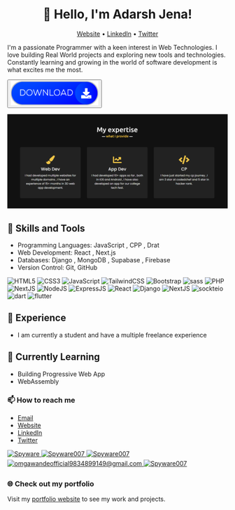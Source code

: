 <link rel="stylesheet" type="text/css" href="/style.css">


<h1 align="center">👋 Hello, I'm Adarsh Jena!</h1>
<p align="center">
  <a href="https://adarshjena.in">Website</a> •
  <a href="https://www.linkedin.com/in/adarshnjena/">LinkedIn</a> •
  <a href="https://twitter.com/AdarshNJena">Twitter</a>
</p>

I'm a passionate Programmer with a keen interest in Web Technologies. I love building Real World projects and exploring new tools and technologies. Constantly learning and growing in the world of software development is what excites me the most.

<a href="path_to_download_file" download>
  <button class="download-button"><img src="button.png" width="200" alt="Animated SVG">
</button>
</a>


![Banner](banner.png)

## 🚀 Skills and Tools

- Programming Languages: JavaScript , CPP , Drat
- Web Development: React , Next.js
- Databases: Django , MongoDB , Supabase , Firebase
- Version Control: Git, GitHub

<div align="left">
<img alt="HTML5" src="https://img.shields.io/badge/html5-%23E34F26.svg?style=for-the-badge&logo=html5&logoColor=white"/>
<img alt="CSS3" src="https://img.shields.io/badge/css3-%231572B6.svg?style=for-the-badge&logo=css3&logoColor=white"/> 
<img alt="JavaScript" src="https://img.shields.io/badge/javascript-%23323330.svg?style=for-the-badge&logo=javascript&logoColor=%23F7DF1E"/> 
<img alt="TailwindCSS" src="https://img.shields.io/badge/Tailwind_CSS-38B2AC?style=for-the-badge&logo=tailwind-css&logoColor=white"/>
<img alt="Bootstrap" src="https://img.shields.io/badge/bootstrap-%23563D7C.svg?style=for-the-badge&logo=bootstrap&logoColor=white"/>
<img alt="sass" src="https://img.shields.io/badge/Sass-CC6699?style=for-the-badge&logo=sass&logoColor=white"/>
<img alt="PHP" src="https://img.shields.io/badge/php-%23777BB4.svg?style=for-the-badge&logo=php&logoColor=white"/>
<img alt="NextJS" src="https://img.shields.io/badge/threejs-black?style=for-the-badge&logo=three.js&logoColor=white">
<img alt="NodeJS" src="https://img.shields.io/badge/node.js-%2343853D.svg?style=for-the-badge&logo=node-dot-js&logoColor=white"/>
<img alt="ExpressJS" src="https://img.shields.io/badge/Express.js-000000?style=for-the-badge&logo=express&logoColor=white"/>
<img alt="React" src="https://img.shields.io/badge/react-%2320232a.svg?style=for-the-badge&logo=react&logoColor=%2361DAFB"/>
<img alt="Django" src="https://img.shields.io/badge/Django-092E20?style=for-the-badge&logo=django&logoColor=white"/>
<img alt="NextJS" src="https://img.shields.io/badge/next.js-000000?style=for-the-badge&logo=nextdotjs&logoColor=white"/>
<img alt="sockteio" src="https://img.shields.io/badge/Socket.io-010101?&style=for-the-badge&logo=Socket.io&logoColor=white"/>
<img alt="dart" src="https://img.shields.io/badge/Dart-0175C2?style=for-the-badge&logo=dart&logoColor=white"/>
<img alt="flutter" src="https://img.shields.io/badge/Flutter-02569B?style=for-the-badge&logo=flutter&logoColor=white"/>
</div>

## 💼 Experience
- I am currently a student and have a multiple freelance experience 

## 🌱 Currently Learning
- Building Progressive Web App
- WebAssembly

### 📫 How to reach me

- [Email](mailto:adarshnjena@gmail.com)
- [Website](https://adarshjena.in)
- [LinkedIn](https://www.linkedin.com/in/adarshnjena/)
- [Twitter](https://twitter.com/AdarshNJena)

<div align="left">
 <a href="https://www.linkedin.com/in/adarshnjena/" target="_blank">
<img src=https://img.shields.io/badge/linkedin-%231E77B5.svg?&style=for-the-badge&logo=linkedin&logoColor=white alt=Spyware linkedin style="margin-bottom: 5px;" />
</a>
  
 <a href="https://github.com/adarshnjena" target="_blank">
<img src=https://img.shields.io/badge/GitHub-100000?style=for-the-badge&logo=github&logoColor=white alt=Spyware007 GitHub style="margin-bottom: 5px;" />
</a>
  
 <a href="https://twitter.com/AdarshNJena" target="_blank">
<img src=https://img.shields.io/badge/twitter-%2300acee.svg?&style=for-the-badge&logo=twitter&logoColor=white alt=Spyware007 twitter style="margin-bottom: 5px;" />
</a>

<a href="mailto:adarshnjena@gmail.com" target="_blank">
<img src="https://img.shields.io/badge/Gmail-D14836?style=for-the-badge&logo=gmail&logoColor=white" alt=omgawandeofficial9834899149@gmail.com mail style="margin-bottom: 5px;" />
</a>

<a href="https://www.instagram.com/adarshnjena/" target="_blank">
<img src=https://img.shields.io/badge/Instagram-E4405F?style=for-the-badge&logo=instagram&logoColor=white alt=Spyware007 Instagram style="margin-bottom: 5px;" />
</a>
</div>


### 🌐 Check out my portfolio

Visit my [portfolio website](https://adarshjena.in) to see my work and projects.

<!-- 
![GitHub Stats](https://github-readme-stats.vercel.app/api?username=adarshnjena&show_icons=true&theme=dark)
![Top Languages](https://github-readme-stats.vercel.app/api/top-langs/?username=adarshnjena&layout=compact&theme=dark)
![Graph](https://starchart.cc/adarshnjena/{repo}.svg) -->

<!-- ![Your Badge](https://img.shields.io/badge/-Badge%20Name-BadgeColor)
 -->
